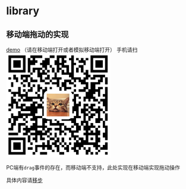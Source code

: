 # library

## 移动端拖动的实现


[demo][1] （请在移动端打开或者模拟移动端打开）
手机请扫
![drag demo 地址二维码][2]

PC端有`drag`事件的存在，而移动端不支持，此处实现在移动端实现拖动操作

具体内容请[移步][3]


  [1]: https://dclcats.github.io/library/examples/index.html
  [2]: ./examples/img/1502175937.png "drag demo 地址二维码"
  [3]: https://github.com/dclcats/library/tree/master/drag